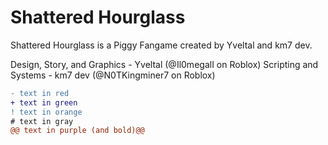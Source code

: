 # Shattered Hourglass

Shattered Hourglass is a Piggy Fangame created by Yveltal and km7 dev.

Design, Story, and Graphics - Yveltal (@Il0megalI on Roblox)
Scripting and Systems - km7 dev (@N0TKingminer7 on Roblox)

```diff
- text in red
+ text in green
! text in orange
# text in gray
@@ text in purple (and bold)@@
```